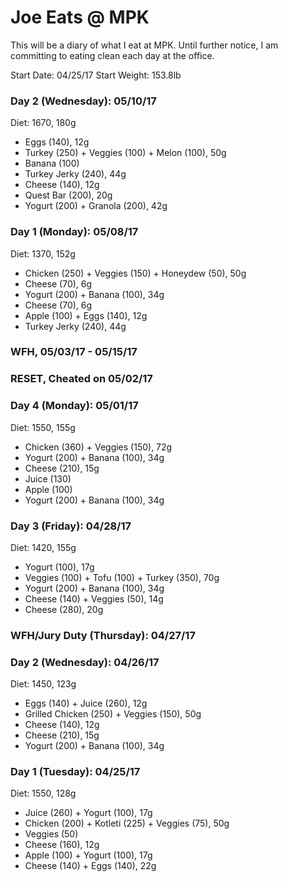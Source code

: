# Joe Eats @ MPK
This will be a diary of what I eat at MPK. Until further notice, I am committing to eating clean each day at the office.

Start Date: 04/25/17
Start Weight: 153.8lb

### Day 2 (Wednesday): 05/10/17
Diet: 1670, 180g
* Eggs (140), 12g
* Turkey (250) + Veggies (100) + Melon (100), 50g
* Banana (100)
* Turkey Jerky (240), 44g
* Cheese (140), 12g
* Quest Bar (200), 20g
* Yogurt (200) + Granola (200), 42g

### Day 1 (Monday): 05/08/17
Diet: 1370, 152g
* Chicken (250) + Veggies (150) + Honeydew (50), 50g
* Cheese (70), 6g
* Yogurt (200) + Banana (100), 34g
* Cheese (70), 6g
* Apple (100) + Eggs (140), 12g
* Turkey Jerky (240), 44g

### WFH, 05/03/17 - 05/15/17

### RESET, Cheated on 05/02/17

### Day 4 (Monday): 05/01/17
Diet: 1550, 155g
* Chicken (360) + Veggies (150), 72g
* Yogurt (200) + Banana (100), 34g
* Cheese (210), 15g
* Juice (130)
* Apple (100)
* Yogurt (200) + Banana (100), 34g

### Day 3 (Friday): 04/28/17
Diet: 1420, 155g
* Yogurt (100), 17g
* Veggies (100) + Tofu (100) + Turkey (350), 70g
* Yogurt (200) + Banana (100), 34g
* Cheese (140) + Veggies (50), 14g
* Cheese (280), 20g

### WFH/Jury Duty (Thursday): 04/27/17

### Day 2 (Wednesday): 04/26/17
Diet: 1450, 123g
* Eggs (140) + Juice (260), 12g
* Grilled Chicken (250) + Veggies (150), 50g
* Cheese (140), 12g
* Cheese (210), 15g
* Yogurt (200) + Banana (100), 34g

### Day 1 (Tuesday): 04/25/17
Diet: 1550, 128g
* Juice (260) + Yogurt (100), 17g
* Chicken (200) + Kotleti (225) + Veggies (75), 50g
* Veggies (50)
* Cheese (160), 12g
* Apple (100) + Yogurt (100), 17g
* Cheese (140) + Eggs (140), 22g
